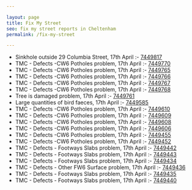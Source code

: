 ```yaml
---

layout: page
title: Fix My Street
seo: fix my street reports in Cheltenham
permalink: /fix-my-street

---
```


<!-- fix_marker starts -->

- Sinkhole outside 29 Columbia Street, 17th April :- [7449817](https://www.fixmystreet.com/report/7449817)
- TMC - Defects -CW6 Potholes  problem, 17th April :- [7449770](https://www.fixmystreet.com/report/7449770)
- TMC - Defects -CW6 Potholes  problem, 17th April :- [7449765](https://www.fixmystreet.com/report/7449765)
- TMC - Defects -CW6 Potholes  problem, 17th April :- [7449766](https://www.fixmystreet.com/report/7449766)
- TMC - Defects -CW6 Potholes  problem, 17th April :- [7449767](https://www.fixmystreet.com/report/7449767)
- TMC - Defects -CW6 Potholes  problem, 17th April :- [7449768](https://www.fixmystreet.com/report/7449768)
- Tree is damaged problem, 17th April :- [7449761](https://www.fixmystreet.com/report/7449761)
- Large quantities of bird faeces, 17th April :- [7449585](https://www.fixmystreet.com/report/7449585)
- TMC - Defects -CW6 Potholes  problem, 17th April :- [7449610](https://www.fixmystreet.com/report/7449610)
- TMC - Defects -CW6 Potholes  problem, 17th April :- [7449609](https://www.fixmystreet.com/report/7449609)
- TMC - Defects -CW6 Potholes  problem, 17th April :- [7449608](https://www.fixmystreet.com/report/7449608)
- TMC - Defects -CW6 Potholes  problem, 17th April :- [7449606](https://www.fixmystreet.com/report/7449606)
- TMC - Defects -CW6 Potholes  problem, 17th April :- [7449455](https://www.fixmystreet.com/report/7449455)
- TMC - Defects -CW6 Potholes  problem, 17th April :- [7449452](https://www.fixmystreet.com/report/7449452)
- TMC - Defects - Footways Slabs problem, 17th April :- [7449442](https://www.fixmystreet.com/report/7449442)
- TMC - Defects - Footways Slabs problem, 17th April :- [7449443](https://www.fixmystreet.com/report/7449443)
- TMC - Defects - Footways Slabs problem, 17th April :- [7449434](https://www.fixmystreet.com/report/7449434)
- TMC - Defects - Other FW6  Surface problem, 17th April :- [7449436](https://www.fixmystreet.com/report/7449436)
- TMC - Defects - Footways Slabs problem, 17th April :- [7449435](https://www.fixmystreet.com/report/7449435)
- TMC - Defects - Footways Slabs problem, 17th April :- [7449440](https://www.fixmystreet.com/report/7449440)

<!-- fix_marker ends -->
